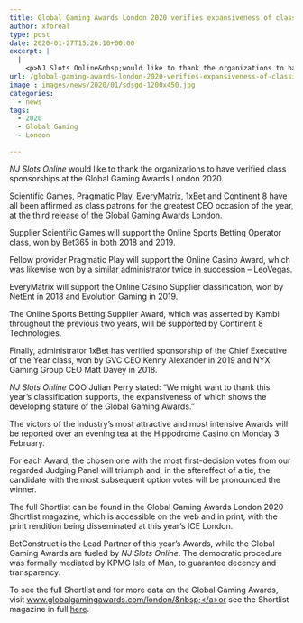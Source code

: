 ```yaml
---
title: Global Gaming Awards London 2020 verifies expansiveness of classification sponsors
author: xforeal 
type: post
date: 2020-01-27T15:26:10+00:00
excerpt: |
  |
    <p>NJ Slots Online&nbsp;would like to thank the organizations to have verified classification sponsorships at the Global Gaming Awards London 2020 </p>
url: /global-gaming-awards-london-2020-verifies-expansiveness-of-classification-sponsors/
image : images/news/2020/01/sdsgd-1200x450.jpg
categories:
  - news
tags:
  - 2020
  - Global Gaming
  - London

---
```

_NJ Slots Online_&nbsp;would like to thank the organizations to have verified class sponsorships at the Global Gaming Awards London 2020.

Scientific Games, Pragmatic Play, EveryMatrix, 1xBet and Continent 8 have all been affirmed as class patrons for the greatest CEO occasion of the year, at the third release of the Global Gaming Awards London.

Supplier Scientific Games will support the Online Sports Betting Operator class, won by Bet365 in both 2018 and 2019.

Fellow provider Pragmatic Play will support the Online Casino Award, which was likewise won by a similar administrator twice in succession – LeoVegas.

EveryMatrix will support the Online Casino Supplier classification, won by NetEnt in 2018 and Evolution Gaming in 2019.

The Online Sports Betting Supplier Award,&nbsp;which was asserted by Kambi throughout the previous two years, will be supported by Continent 8 Technologies.

Finally, administrator 1xBet has verified sponsorship of the Chief Executive of the Year class, won by GVC CEO Kenny Alexander in 2019 and NYX Gaming Group CEO Matt Davey in 2018.

_NJ Slots Online_ COO Julian Perry stated: “We might want to thank this year’s classification supports, the expansiveness of which shows the developing stature of the Global Gaming Awards.”

The victors of the industry’s most attractive and most intensive Awards will be reported over an evening tea at the Hippodrome Casino on Monday 3 February.

For each Award, the chosen one with the most first-decision votes from our regarded Judging Panel will triumph and, in the aftereffect of a tie, the candidate with the most subsequent option votes will be pronounced the winner.

The full Shortlist can be found in the Global Gaming Awards London 2020 Shortlist magazine, which is accessible on the web and in print, with the print rendition being disseminated at this year’s ICE London.

BetConstruct is the Lead Partner of this year’s Awards, while the Global Gaming Awards are fueled by&nbsp;_NJ Slots Online_. The democratic procedure was formally mediated by KPMG Isle of Man, to guarantee decency and transparency.

To see the full Shortlist and for more data on the Global Gaming Awards, visit&nbsp;<a href="https://www.globalgamingawards.com/london/" target="_blank" rel="noopener noreferrer">www.globalgamingawards.com/london/&nbsp;</a>or see the Shortlist magazine in full&nbsp;[here][1].

 [1]: #